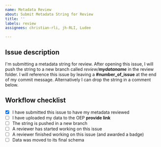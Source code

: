 ```yaml
---
name: Metadata Review
about: Submit Metadata String for Review
title: ''
labels: review
assignees: christian-rli, jh-RLI, Ludee

---
```


## Issue description

I'm submitting a metadata string for review. After opening this issue, I will push the string to a new branch called *review/**mydataname*** in the review folder. I will reference this issue by leaving a **#number_of_issue** at the end of my commit message. Alternatively I can drop the string in a comment below.

## Workflow checklist

- [x] I have submitted this issue to have my metadata reviewed
- [ ] I have uploaded my data to the OEP **provide link**
- [ ] The string is pushed in a new branch
- [ ] A reviewer has started working on this issue
- [ ] A reviewer finished working on this issue (and awarded a badge)
- [ ] Data was moved to its final schema
